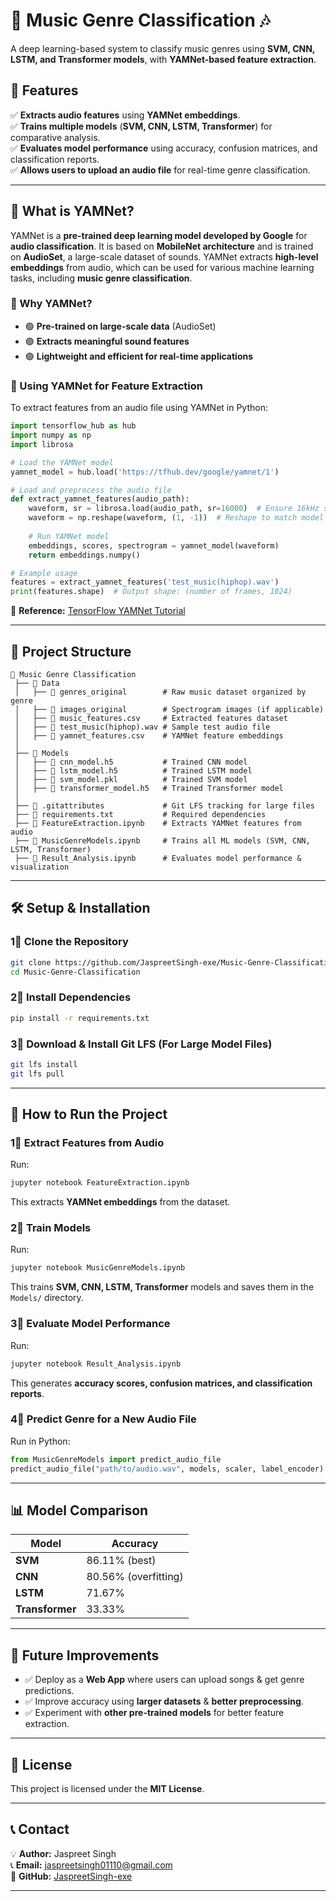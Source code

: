 # **🎵 Music Genre Classification 🎶**
A deep learning-based system to classify music genres using **SVM, CNN, LSTM, and Transformer models**, with **YAMNet-based feature extraction**.  

## **🚀 Features**
✅ **Extracts audio features** using **YAMNet embeddings**.  
✅ **Trains multiple models** (**SVM, CNN, LSTM, Transformer**) for comparative analysis.  
✅ **Evaluates model performance** using accuracy, confusion matrices, and classification reports.  
✅ **Allows users to upload an audio file** for real-time genre classification.  

---

## **🎵 What is YAMNet?**
YAMNet is a **pre-trained deep learning model developed by Google** for **audio classification**. It is based on **MobileNet architecture** and is trained on **AudioSet**, a large-scale dataset of sounds. YAMNet extracts **high-level embeddings** from audio, which can be used for various machine learning tasks, including **music genre classification**.

### **🎯 Why YAMNet?**
- 🟢 **Pre-trained on large-scale data** (AudioSet)
- 🟢 **Extracts meaningful sound features**
- 🟢 **Lightweight and efficient for real-time applications**

### **📌 Using YAMNet for Feature Extraction**
To extract features from an audio file using YAMNet in Python:

```python
import tensorflow_hub as hub
import numpy as np
import librosa

# Load the YAMNet model
yamnet_model = hub.load('https://tfhub.dev/google/yamnet/1')

# Load and preprocess the audio file
def extract_yamnet_features(audio_path):
    waveform, sr = librosa.load(audio_path, sr=16000)  # Ensure 16kHz sample rate
    waveform = np.reshape(waveform, (1, -1))  # Reshape to match model input
    
    # Run YAMNet model
    embeddings, scores, spectrogram = yamnet_model(waveform)
    return embeddings.numpy()

# Example usage
features = extract_yamnet_features('test_music(hiphop).wav')
print(features.shape)  # Output shape: (number of frames, 1024)
```

🔗 **Reference:** [TensorFlow YAMNet Tutorial](https://www.tensorflow.org/hub/tutorials/yamnet)

---

## **📂 Project Structure**
```
🌆 Music Genre Classification
 ├── 📂 Data
 │   ├── 📂 genres_original        # Raw music dataset organized by genre
 │   ├── 📂 images_original        # Spectrogram images (if applicable)
 │   ├── 📝 music_features.csv     # Extracted features dataset
 │   ├── 📝 test_music(hiphop).wav # Sample test audio file
 │   ├── 📝 yamnet_features.csv    # YAMNet feature embeddings
 │
 ├── 📂 Models
 │   ├── 📝 cnn_model.h5           # Trained CNN model
 │   ├── 📝 lstm_model.h5          # Trained LSTM model
 │   ├── 📝 svm_model.pkl          # Trained SVM model
 │   ├── 📝 transformer_model.h5   # Trained Transformer model
 │
 ├── 📝 .gitattributes             # Git LFS tracking for large files
 ├── 📝 requirements.txt           # Required dependencies
 ├── 📝 FeatureExtraction.ipynb    # Extracts YAMNet features from audio
 ├── 📝 MusicGenreModels.ipynb     # Trains all ML models (SVM, CNN, LSTM, Transformer)
 ├── 📝 Result_Analysis.ipynb      # Evaluates model performance & visualization
```

---

## **🛠️ Setup & Installation**
### **1⃣ Clone the Repository**
```sh
git clone https://github.com/JaspreetSingh-exe/Music-Genre-Classification.git
cd Music-Genre-Classification
```

### **2⃣ Install Dependencies**
```sh
pip install -r requirements.txt
```

### **3⃣ Download & Install Git LFS (For Large Model Files)**
```sh
git lfs install
git lfs pull
```

---

## **🎵 How to Run the Project**
### **1⃣ Extract Features from Audio**
Run:
```sh
jupyter notebook FeatureExtraction.ipynb
```
This extracts **YAMNet embeddings** from the dataset.

### **2⃣ Train Models**
Run:
```sh
jupyter notebook MusicGenreModels.ipynb
```
This trains **SVM, CNN, LSTM, Transformer** models and saves them in the `Models/` directory.

### **3⃣ Evaluate Model Performance**
Run:
```sh
jupyter notebook Result_Analysis.ipynb
```
This generates **accuracy scores, confusion matrices, and classification reports**.

### **4⃣ Predict Genre for a New Audio File**
Run in Python:
```python
from MusicGenreModels import predict_audio_file
predict_audio_file("path/to/audio.wav", models, scaler, label_encoder)
```

---

## **📊 Model Comparison**
| Model         | Accuracy |
|--------------|----------|
| **SVM**        | 86.11% (best) |
| **CNN**        | 80.56% (overfitting) |
| **LSTM**       | 71.67% |
| **Transformer** | 33.33% |


---

## **📌 Future Improvements**
- ✅ Deploy as a **Web App** where users can upload songs & get genre predictions.
- ✅ Improve accuracy using **larger datasets** & **better preprocessing**.
- ✅ Experiment with **other pre-trained models** for better feature extraction.

---

## **🐜 License**
This project is licensed under the **MIT License**.

---

## **📞 Contact**
💡 **Author:** Jaspreet Singh  
📞 **Email:** jaspreetsingh01110@gmail.com   
🔗 **GitHub:** [JaspreetSingh-exe](https://github.com/JaspreetSingh-exe)  

---

